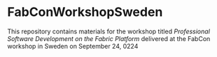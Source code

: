 # FabConWorkshopSweden
This repository contains materials for the workshop titled *Professional Software Development on the Fabric Platform* delivered at the FabCon workshop in Sweden on September 24, 0224
